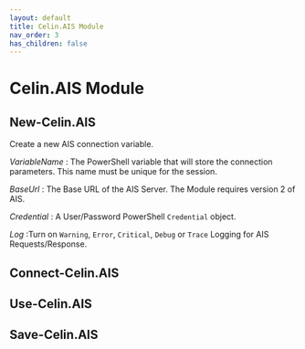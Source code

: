 ```yaml
---
layout: default
title: Celin.AIS Module
nav_order: 3
has_children: false
---
```


# Celin.AIS Module

## New-Celin.AIS
Create a new AIS connection variable.

_VariableName_
: The PowerShell variable that will store the connection parameters.  This name must be unique for the session.

_BaseUrl_
: The Base URL of the AIS Server.  The Module requires version 2 of AIS.

_Credential_
: A User/Password PowerShell `Credential` object.

_Log_
:Turn on `Warning`, `Error`, `Critical`, `Debug` or `Trace` Logging for AIS Requests/Response.

## Connect-Celin.AIS

## Use-Celin.AIS

## Save-Celin.AIS

